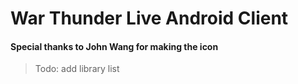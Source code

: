 # War Thunder Live Android Client

#### Special thanks to John Wang for making the icon

> Todo: add library list
